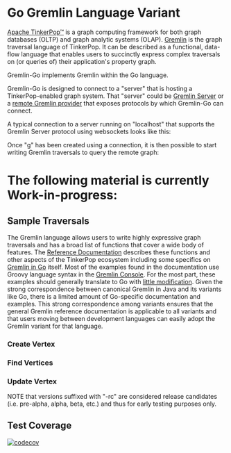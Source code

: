 <!--

 Licensed to the Apache Software Foundation (ASF) under one
 or more contributor license agreements.  See the NOTICE file
 distributed with this work for additional information
 regarding copyright ownership.  The ASF licenses this file
 to you under the Apache License, Version 2.0 (the
 "License"); you may not use this file except in compliance
 with the License.  You may obtain a copy of the License at

 http://www.apache.org/licenses/LICENSE-2.0

 Unless required by applicable law or agreed to in writing,
 software distributed under the License is distributed on an
 "AS IS" BASIS, WITHOUT WARRANTIES OR CONDITIONS OF ANY
 KIND, either express or implied.  See the License for the
 specific language governing permissions and limitations
 under the License.

-->

# Go Gremlin Language Variant

[Apache TinkerPop™][tk] is a graph computing framework for both graph databases (OLTP) and graph analytic systems
(OLAP). [Gremlin][gremlin] is the graph traversal language of TinkerPop. It can be described as a functional,
data-flow language that enables users to succinctly express complex traversals on (or queries of) their application's
property graph.

<!--
TODO: Add gremlin specific details for following paragraph.
-->
Gremlin-Go implements Gremlin within the Go language.

Gremlin-Go is designed to connect to a "server" that is hosting a TinkerPop-enabled graph system. That "server"
could be [Gremlin Server][gs] or a [remote Gremlin provider][rgp] that exposes protocols by which Gremlin-Go
can connect.

A typical connection to a server running on "localhost" that supports the Gremlin Server protocol using websockets
looks like this:

<!--
TODO: Add Go code example of connection to server.
-->

Once "g" has been created using a connection, it is then possible to start writing Gremlin traversals to query the
remote graph:

<!--
TODO: Add Go code example of a Gremlin traversal query.
-->

# The following material is currently Work-in-progress: 

## Sample Traversals

<!--
TODO: Add Go specific changes to following paragraph:
examples:
"For the most part, these examples should generally translate to Go with [little modification][differences]"
"Given the strong correspondence between canonical Gremlin in Java and its variants like Go, there is a limited amount 
of Go-specific documentation and examples."
-->
The Gremlin language allows users to write highly expressive graph traversals and has a broad list of functions that
cover a wide body of features. The [Reference Documentation][steps] describes these functions and other aspects of the
TinkerPop ecosystem including some specifics on [Gremlin in Go][docs] itself. Most of the examples found in the
documentation use Groovy language syntax in the [Gremlin Console][console]. For the most part, these examples
should generally translate to Go with [little modification][differences]. Given the strong correspondence
between canonical Gremlin in Java and its variants like Go, there is a limited amount of Go-specific
documentation and examples. This strong correspondence among variants ensures that the general Gremlin reference
documentation is applicable to all variants and that users moving between development languages can easily adopt the
Gremlin variant for that language.

### Create Vertex
<!--
TODO: Add Go code to create a vertex.
-->

### Find Vertices

<!--
TODO: Add Go code for Find Vertices.
-->

### Update Vertex

<!--
TODO: Add Go code for Update Vertex.
-->

NOTE that versions suffixed with "-rc" are considered release candidates (i.e. pre-alpha, alpha, beta, etc.) and thus 
for early testing purposes only.

## Test Coverage

[![codecov](https://codecov.io/gh/Bit-Quill/gremlin-go/branch/main/graph/badge.svg?token=lzavk3wBTi)](https://codecov.io/gh/Bit-Quill/gremlin-go)

[tk]: https://tinkerpop.apache.org
[gremlin]: https://tinkerpop.apache.org/gremlin.html
[docs]: https://tinkerpop.apache.org/docs/current/reference/#gremlin-go
[gs]: https://tinkerpop.apache.org/docs/current/reference/#gremlin-server
[rgp]: https://tinkerpop.apache.org/docs/current/reference/#connecting-rgp
[console]: https://tinkerpop.apache.org/docs/current/tutorials/the-gremlin-console/
[steps]: https://tinkerpop.apache.org/docs/current/reference/#graph-traversal-steps
[differences]: https://tinkerpop.apache.org/docs/current/reference/#gremlin-go-differences
